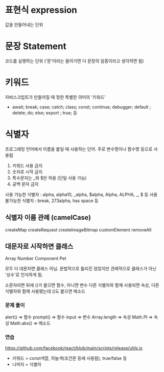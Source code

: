 # 표현식 expression

값을 만들어내는 단위

# 문장 Statement

코드를 실행하는 단위 ('문'이라는 들어가면 다 문장의 일종이라고 생각하면 됨)

# 키워드

자바스크립트가 만들어질 때 정한 특별한 의미의 '키워드'

- await; break; case; catch; class; const; continue; debugger; default ; delete; do; else; export ; true; 등

# 식별자

프로그래밍 언어에서 이름을 붙일 때 사용하는 단어. 주로 변수명이나 함수명 등으로 사용됨

1. 키워드 사용 금지
2. 숫자로 시작 금지
3. 특수문자는 \_와 $만 허용 (단일 사용 가능)
4. 공백 문자 금지

사용 가능한 식별자 : alpha, alpha10, _alpha, $alpha, Alpha, ALPHA, _, $ 등
사용 불가능한 식별자 : break, 273alpha, has space 등

## 식별자 이름 관례 (camelCase)

createMap
createRequest
createImageBitmap
customElement
removeAll

## 대문자로 시작하면 클래스

Array
Number
Component
Pet

모두 다 대문자면 클래스 아님.
문법적으로 틀리진 않았지만 관례적으로 클래스가 아닌 '상수'로 인식하게 됨.

소문자라면 뒤에 ()가 붙으면 함수, 아니면 변수
다른 식별자와 함께 사용되면 속성, 다른 식별자와 함께 사용됐는데 ()도 붙으면 메소드

### 문제 풀이

alert() => 함수
prompt() => 함수
input => 변수
Array.length => 속성
Math.PI => 속성
Math.abs() => 메소드

### 연습

https://github.com/facebook/react/blob/main/scripts/release/utils.js

- 키워드 = const색깔, 하늘색(조건문 등에 사용됨), true/false 등
- 나머지 = 식별자

<script>
'use strict';

const {exec} = require('child-process-promise');
const {createPatch} = require('diff');
const {hashElement} = require('folder-hash');
const {existsSync, readFileSync, writeFileSync} = require('fs');
const {readJson, writeJson} = require('fs-extra');
const http = require('request-promise-json');
const logUpdate = require('log-update');
const {join} = require('path');
const createLogger = require('progress-estimator');
const prompt = require('prompt-promise');
const theme = require('./theme');
const {stablePackages, experimentalPackages} = require('../../ReactVersions');

// https://www.npmjs.com/package/progress-estimator#configuration
const logger = createLogger({
  storagePath: join(__dirname, '.progress-estimator'),
});

const addDefaultParamValue = (optionalShortName, longName, defaultValue) => {
  let found = false;
  for (let i = 0; i < process.argv.length; i++) {
    const current = process.argv[i];
    if (current === optionalShortName || current.startsWith(`${longName}=`)) {
      found = true;
      break;
    }
  }

  if (!found) {
    process.argv.push(`${longName}=${defaultValue}`);
  }
};

const confirm = async message => {
  const confirmation = await prompt(theme`\n{caution ${message}} (y/N) `);
  prompt.done();
  if (confirmation !== 'y' && confirmation !== 'Y') {
    console.log(theme`\n{caution Release cancelled.}`);
    process.exit(0);
  }
};

const execRead = async (command, options) => {
  const {stdout} = await exec(command, options);

  return stdout.trim();
};

const extractCommitFromVersionNumber = version => {
  // Support stable version format e.g. "0.0.0-0e526bcec-20210202"
  // and experimental version format e.g. "0.0.0-experimental-0e526bcec-20210202"
  const match = version.match(/0\.0\.0\-([a-z]+\-){0,1}([^-]+).+/);
  if (match === null) {
    throw Error(`Could not extra commit from version "${version}"`);
  }
  return match[2];
};

const getArtifactsList = async buildID => {
  const jobArtifactsURL = `https://circleci.com/api/v1.1/project/github/facebook/react/${buildID}/artifacts`;
  const jobArtifacts = await http.get(jobArtifactsURL, true);
  return jobArtifacts;
};

const getBuildInfo = async () => {
  const cwd = join(__dirname, '..', '..');

  const isExperimental = process.env.RELEASE_CHANNEL === 'experimental';

  const branch = await execRead('git branch | grep \\* | cut -d " " -f2', {
    cwd,
  });
  const commit = await execRead('git show -s --no-show-signature --format=%h', {
    cwd,
  });
  const checksum = await getChecksumForCurrentRevision(cwd);
  const dateString = await getDateStringForCommit(commit);
  const version = isExperimental
    ? `0.0.0-experimental-${commit}-${dateString}`
    : `0.0.0-${commit}-${dateString}`;

  // Only available for Circle CI builds.
  // https://circleci.com/docs/2.0/env-vars/
  const buildNumber = process.env.CIRCLE_BUILD_NUM;

  // React version is stored explicitly, separately for DevTools support.
  // See updateVersionsForNext() below for more info.
  const packageJSON = await readJson(
    join(cwd, 'packages', 'react', 'package.json')
  );
  const reactVersion = isExperimental
    ? `${packageJSON.version}-experimental-${commit}-${dateString}`
    : `${packageJSON.version}-${commit}-${dateString}`;

  return {branch, buildNumber, checksum, commit, reactVersion, version};
};

const getChecksumForCurrentRevision = async cwd => {
  const packagesDir = join(cwd, 'packages');
  const hashedPackages = await hashElement(packagesDir, {
    encoding: 'hex',
    files: {exclude: ['.DS_Store']},
  });
  return hashedPackages.hash.slice(0, 7);
};

const getDateStringForCommit = async commit => {
  let dateString = await execRead(
    `git show -s --no-show-signature --format=%cd --date=format:%Y%m%d ${commit}`
  );

  // On CI environment, this string is wrapped with quotes '...'s
  if (dateString.startsWith("'")) {
    dateString = dateString.substr(1, 8);
  }

  return dateString;
};

const getCommitFromCurrentBuild = async () => {
  const cwd = join(__dirname, '..', '..');

  // If this build includes a build-info.json file, extract the commit from it.
  // Otherwise fall back to parsing from the package version number.
  // This is important to make the build reproducible (e.g. by Mozilla reviewers).
  const buildInfoJSON = join(
    cwd,
    'build',
    'oss-experimental',
    'react',
    'build-info.json'
  );
  if (existsSync(buildInfoJSON)) {
    const buildInfo = await readJson(buildInfoJSON);
    return buildInfo.commit;
  } else {
    const packageJSON = join(
      cwd,
      'build',
      'oss-experimental',
      'react',
      'package.json'
    );
    const {version} = await readJson(packageJSON);
    return extractCommitFromVersionNumber(version);
  }
};

const getPublicPackages = isExperimental => {
  const packageNames = Object.keys(stablePackages);
  if (isExperimental) {
    packageNames.push(...experimentalPackages);
  }
  return packageNames;
};

const handleError = error => {
  logUpdate.clear();

  const message = error.message.trim().replace(/\n +/g, '\n');
  const stack = error.stack.replace(error.message, '');

  console.log(theme`{error ${message}}\n\n{path ${stack}}`);
  process.exit(1);
};

const logPromise = async (promise, text, estimate) =>
  logger(promise, text, {estimate});

const printDiff = (path, beforeContents, afterContents) => {
  const patch = createPatch(path, beforeContents, afterContents);
  const coloredLines = patch
    .split('\n')
    .slice(2) // Trim index file
    .map((line, index) => {
      if (index <= 1) {
        return theme.diffHeader(line);
      }
      switch (line[0]) {
        case '+':
          return theme.diffAdded(line);
        case '-':
          return theme.diffRemoved(line);
        case ' ':
          return line;
        case '@':
          return null;
        case '\\':
          return null;
      }
    })
    .filter(line => line);
  console.log(coloredLines.join('\n'));
  return patch;
};

// Convert an array param (expected format "--foo bar baz")
// to also accept comma input (e.g. "--foo bar,baz")
const splitCommaParams = array => {
  for (let i = array.length - 1; i >= 0; i--) {
    const param = array[i];
    if (param.includes(',')) {
      array.splice(i, 1, ...param.split(','));
    }
  }
};

// This method is used by both local Node release scripts and Circle CI bash scripts.
// It updates version numbers in package JSONs (both the version field and dependencies),
// As well as the embedded renderer version in "packages/shared/ReactVersion".
// Canaries version numbers use the format of 0.0.0-<sha>-<date> to be easily recognized (e.g. 0.0.0-01974a867-20200129).
// A separate "React version" is used for the embedded renderer version to support DevTools,
// since it needs to distinguish between different version ranges of React.
// It is based on the version of React in the local package.json (e.g. 16.12.0-01974a867-20200129).
// Both numbers will be replaced if the "next" release is promoted to a stable release.
const updateVersionsForNext = async (cwd, reactVersion, version) => {
  const isExperimental = reactVersion.includes('experimental');
  const packages = getPublicPackages(isExperimental);
  const packagesDir = join(cwd, 'packages');

  // Update the shared React version source file.
  // This is bundled into built renderers.
  // The promote script will replace this with a final version later.
  const sourceReactVersionPath = join(cwd, 'packages/shared/ReactVersion.js');
  const sourceReactVersion = readFileSync(
    sourceReactVersionPath,
    'utf8'
  ).replace(/export default '[^']+';/, `export default '${reactVersion}';`);
  writeFileSync(sourceReactVersionPath, sourceReactVersion);

  // Update the root package.json.
  // This is required to pass a later version check script.
  {
    const packageJSONPath = join(cwd, 'package.json');
    const packageJSON = await readJson(packageJSONPath);
    packageJSON.version = version;
    await writeJson(packageJSONPath, packageJSON, {spaces: 2});
  }

  for (let i = 0; i < packages.length; i++) {
    const packageName = packages[i];
    const packagePath = join(packagesDir, packageName);

    // Update version numbers in package JSONs
    const packageJSONPath = join(packagePath, 'package.json');
    const packageJSON = await readJson(packageJSONPath);
    packageJSON.version = version;

    // Also update inter-package dependencies.
    // Next releases always have exact version matches.
    // The promote script may later relax these (e.g. "^x.x.x") based on source package JSONs.
    const {dependencies, peerDependencies} = packageJSON;
    for (let j = 0; j < packages.length; j++) {
      const dependencyName = packages[j];
      if (dependencies && dependencies[dependencyName]) {
        dependencies[dependencyName] = version;
      }
      if (peerDependencies && peerDependencies[dependencyName]) {
        peerDependencies[dependencyName] = version;
      }
    }

    await writeJson(packageJSONPath, packageJSON, {spaces: 2});
  }
};

module.exports = {
  addDefaultParamValue,
  confirm,
  execRead,
  getArtifactsList,
  getBuildInfo,
  getChecksumForCurrentRevision,
  getCommitFromCurrentBuild,
  getDateStringForCommit,
  getPublicPackages,
  handleError,
  logPromise,
  printDiff,
  splitCommaParams,
  theme,
  updateVersionsForNext,
};
</script>
